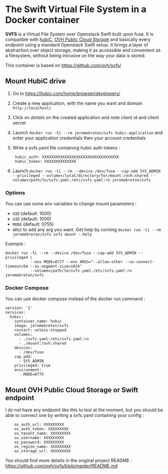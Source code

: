 # The Swift Virtual File System in a Docker container

**SVFS** is a Virtual File System over Openstack Swift built upon fuse. It is compatible with [hubiC](https://hubic.com),
[OVH Public Cloud Storage](https://www.ovh.com/fr/cloud/storage/object-storage) and basically every endpoint using a standard
Openstack Swift setup.  It brings a layer of abstraction over object storage, making it as accessible and convenient as a
filesystem, without being intrusive on the way your data is stored.

This container is based on https://github.com/ovh/svfs/ 

## Mount HubiC drive

1. Go to https://hubic.com/home/browser/developers/
2. Create a new application, with the name you want and domain `http://localhost/`
3. Click on *details* on the created application and note client id and client secret
4. Launch `docker run -ti --rm jeromebreton/svfs hubic-application` and enter your application credentials then your account credentials
5. Write a svfs.yaml file containing hubic auth tokens :

        hubic_auth: XXXXXXXXXXXXXXXXXXXXXXXXXXXXXXXXXX
        hubic_token: XXXXXXXXXXXXXX

6. Launch `docker run -ti --rm --device /dev/fuse --cap-add SYS_ADMIN --privileged --volume=/local/directory/for/mount:/ovh:shared --volume=/path/to/svfs.yaml:/etc/svfs.yaml:ro jeromebreton/svfs`

### Options

You can use some env variables to change mount parameters : 

- `UID` (default: 1000)
- `GID` (default: 1000)
- `MODE` (default: 0755)
- `ARGS` to add any arg you want. Get help by running `docker run -ti --rm jeromebreton/svfs svfs mount --help`

Exemple :

    docker run -ti --rm --device /dev/fuse --cap-add SYS_ADMIN --privileged \
               --env MODE=0777 --env ARGS="--allow-other --os-connect-timeout=5m --os-segment-size=1024" 
               --volume=/path/to/svfs.yaml:/etc/svfs.yaml:ro jeromebreton/svfs

### Docker Compose

You can use docker compose instead of the docker run command : 

    version: '2'
    services:
      hubic:
        container_name: hubic
        image: jeromebreton/svfs
        restart: unless-stopped
        volumes:
          - ./svfs.yaml:/etc/svfs.yaml:ro
          - ./mount:/ovh:shared
        devices:
          - /dev/fuse
        cap_add:
          - SYS_ADMIN
        privileged: true
        environment:
          - MODE=0775


## Mount OVH Public Cloud Storage or Swift endpoint

I do not have any endpoint like this to test at the moment, but you should be able to connect one by writing a svfs.yaml containing your config :

        os_auth_url: XXXXXXXXX
        os_auth_token: XXXXXXXXX
        os_tenant_name: XXXXXXXXX
        os_username: XXXXXXXXX
        os_password: XXXXXXXXX
        os_region_name: XXXXXXXXX
        os_storage_url: XXXXXXXXX

You should find more details in the original project README : https://github.com/ovh/svfs/blob/master/README.md


